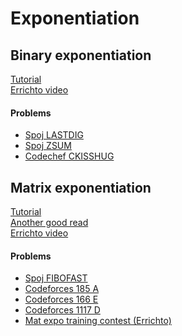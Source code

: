 # Exponentiation
## Binary exponentiation
[Tutorial](https://cp-algorithms.com/algebra/binary-exp.html)\
[Errichto video](https://www.youtube.com/watch?v=L-Wzglnm4dM)

#### Problems
* [Spoj LASTDIG](https://www.spoj.com/problems/LASTDIG/)
* [Spoj ZSUM](https://www.spoj.com/problems/ZSUM/)
* [Codechef CKISSHUG](https://www.codechef.com/problems/CKISSHUG)

## Matrix exponentiation
[Tutorial](https://codeforces.com/blog/entry/67776)\
[Another good read](http://fusharblog.com/solving-linear-recurrence-for-programming-contest/)\
[Errichto video](https://www.youtube.com/watch?v=eMXNWcbw75E_)

#### Problems
* [Spoj FIBOFAST](https://www.spoj.com/problems/FIBOFAST/)
* [Codeforces 185 A](https://codeforces.com/contest/185/problem/A)
* [Codeforces 166 E](https://codeforces.com/problemset/problem/166/E)
* [Codeforces 1117 D](https://codeforces.com/problemset/problem/1117/D)
* [Mat expo training contest (Errichto)](https://codeforces.com/gym/102644)
